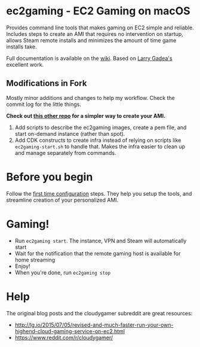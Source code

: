 # ec2gaming - EC2 Gaming on macOS

Provides command line tools that makes gaming on EC2 simple and reliable. Includes steps to create an AMI that requires no intervention on startup, allows Steam remote installs and minimizes the amount of time game installs take.

Full documentation is available on the [wiki](https://github.com/DanielThomas/ec2gaming/wiki). Based on [Larry Gadea's](http://lg.io/) excellent work.

## Modifications in Fork

Mostly minor additions and changes to help my workflow. Check the commit log for the little things.  

**Check out [this other repo](https://github.com/thecarlhall/cloud-gaming-on-ec2-instances) for a simpler way to create your AMI.**

1. Add scripts to describe the ec2gaming images, create a pem file, and start on-demand instance (rather than spot).
2. Add CDK constructs to create infra instead of relying on scripts like `ec2gaming-start.sh` to handle that. Makes the infra easier to clean up and manage separately from commands.


# Before you begin

Follow the [first time configuration](https://github.com/DanielThomas/ec2gaming/wiki/First-time-configuration) steps. They help you setup the tools, and streamline creation of your personalized AMI.

# Gaming!

- Run `ec2gaming start`. The instance, VPN and Steam will automatically start
- Wait for the notification that the remote gaming host is available for home streaming
- Enjoy!
- When you're done, run `ec2gaming stop`

# Help

The original blog posts and the cloudygamer subreddit are great resources:

- http://lg.io/2015/07/05/revised-and-much-faster-run-your-own-highend-cloud-gaming-service-on-ec2.html
- https://www.reddit.com/r/cloudygamer/

